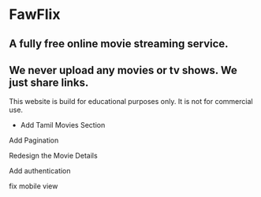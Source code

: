 # FawFlix

## A fully free online movie streaming service.

## We never upload any movies or tv shows. We just share links.

This website is build for educational purposes only. It is not for commercial use.

<!-- ! Todo -->

<!-- - Add Hindi Movies Section -->

- Add Tamil Movies Section
  <!-- - Add Hover Effect on MoviesCard -->
  <!-- - Add Typing Functionality on Footer Search -->
  <!-- - Make Navbar Search Text red while typing -->
  <!-- - Add View More Page -->
  <!-- - Add Video Player Page -->
  <!-- - Add Movie Details section -->
  <!-- - Make responsive -->
  <!-- - flex Slider -->
  <!-- - change color of navigation bar of swiper slider -->

<!-- Add genre array and display them -->

<!-- Add delete POST -->
<!-- Add Edit POST -->

<!-- Add Search Functionality -->

Add Pagination

<!-- Add Separate Models for banner -->
<!-- Add database to full homepage -->

<!-- Add database to Movie Request -->

Redesign the Movie Details

<!-- add loading animation -->
<!-- form validation -->

<!-- Add movie request database page -->
<!-- add movie request database delete -->
<!-- add movie request database card -->

<!-- start  at 3 hours -->

Add authentication

<!-- Add hover effect to dashboard -->

<!-- Slice dashboard -->

fix mobile view
